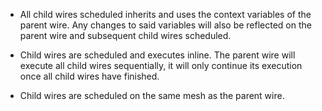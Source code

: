- All child wires scheduled inherits and uses the context variables of the parent wire. Any changes to said variables will also be reflected on the parent wire and subsequent child wires scheduled.

- Child wires are scheduled and executes inline. The parent wire will execute all child wires sequentially, it will only continue its execution once all child wires have finished.

- Child wires are scheduled on the same mesh as the parent wire.
